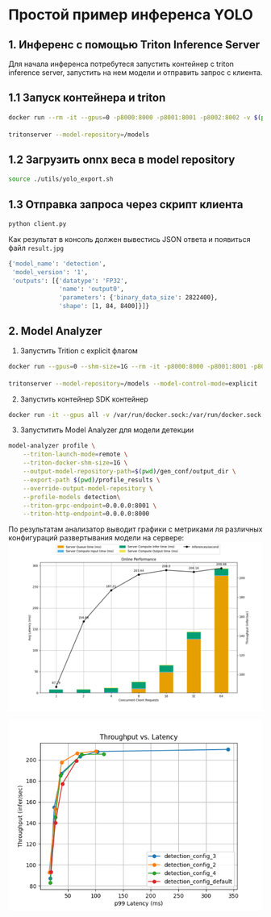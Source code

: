 # Простой пример инференса YOLO
## 1. Инференс с помощью Triton Inference Server
Для начала инференса потребутеся запустить контейнер с triton inference server, запустить на нем модели и отправить запрос с клиента. 
## 1.1 Запуск контейнера и triton
```bash
docker run --rm -it --gpus=0 -p8000:8000 -p8001:8001 -p8002:8002 -v $(pwd)/model_repository:/models nvcr.io/nvidia/tritonserver:24.01-py3

tritonserver --model-repository=/models
```

## 1.2 Загрузить onnx веса в model repository
```bash
source ./utils/yolo_export.sh
```

## 1.3 Отправка запроса через скрипт клиента
```bash
python client.py
```
Как результат в консоль должен вывестись JSON ответа и появиться файл `result.jpg`
```bash
{'model_name': 'detection',
 'model_version': '1',
 'outputs': [{'datatype': 'FP32',
              'name': 'output0',
              'parameters': {'binary_data_size': 2822400},
              'shape': [1, 84, 8400]}]}
```

## 2. Model Analyzer
1) Запустить Trition c explicit флагом
```bash
docker run --gpus=0 --shm-size=1G --rm -it -p8000:8000 -p8001:8001 -p8002:8002 -v $(pwd)/model_repository:/models nvcr.io/nvidia/tritonserver:24.01-py3

tritonserver --model-repository=/models --model-control-mode=explicit
```
2) Запустить контейнер SDK контейнер
```bash
docker run -it --gpus all -v /var/run/docker.sock:/var/run/docker.sock -v $(pwd):/workspace --net=host nvcr.io/nvidia/tritonserver:24.01-py3-sdk
```
3) Запуститить Model Analyzer для модели детекции
```bash
model-analyzer profile \
    --triton-launch-mode=remote \
    --triton-docker-shm-size=1G \
    --output-model-repository-path=$(pwd)/gen_conf/output_dir \
    --export-path $(pwd)/profile_results \
    --override-output-model-repository \
    --profile-models detection\
    --triton-grpc-endpoint=0.0.0.0:8001 \
    --triton-http-endpoint=0.0.0.0:8000
```
По результатам анализатор выводит графики с метриками ля различных конфигураций развертывания модели на сервере:
![latency](./images/latency_breakdown.png)

![latency](./images/throughput_v_latency.png)
